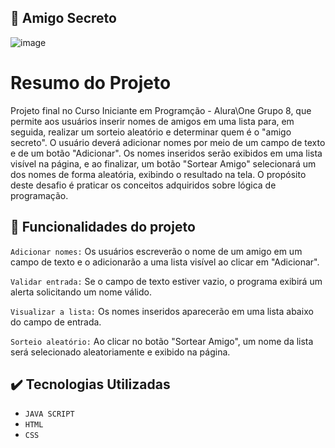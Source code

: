 
## :gift: Amigo Secreto

![image](https://github.com/user-attachments/assets/6f9405c5-07c7-47bd-9fac-8dac51b7f67a)

# Resumo do Projeto
Projeto final no Curso Iniciante em Programção - Alura\One Grupo 8, que permite aos usuários inserir nomes de amigos em uma lista para, em seguida, realizar um sorteio aleatório 
e determinar quem é o "amigo secreto". O usuário deverá adicionar nomes por meio de um campo de texto e de um botão "Adicionar".
Os nomes inseridos serão exibidos em uma lista visível na página, e ao finalizar, um botão "Sortear Amigo" selecionará um dos nomes de forma aleatória, exibindo o resultado na tela.
O propósito deste desafio é praticar os conceitos adquiridos sobre lógica de programação.
 
## :hammer: Funcionalidades do projeto

`Adicionar nomes:` Os usuários escreverão o nome de um amigo em um campo de texto e o adicionarão a uma lista visível ao clicar em "Adicionar".

`Validar entrada:` Se o campo de texto estiver vazio, o programa exibirá um alerta solicitando um nome válido.

`Visualizar a lista:` Os nomes inseridos aparecerão em uma lista abaixo do campo de entrada.

`Sorteio aleatório:` Ao clicar no botão "Sortear Amigo", um nome da lista será selecionado aleatoriamente e exibido na página.

## ✔️  Tecnologias Utilizadas
- ``JAVA SCRIPT``
- ``HTML``
- ``CSS``

 
